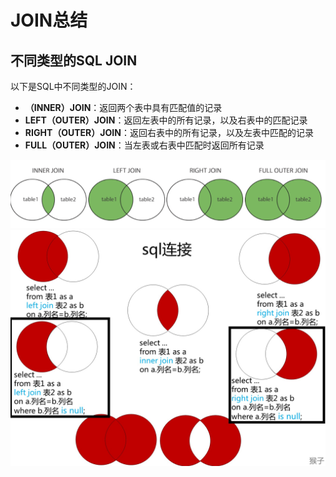 # JOIN总结

## 不同类型的SQL JOIN

以下是SQL中不同类型的JOIN：

- **（INNER）JOIN**：返回两个表中具有匹配值的记录
- **LEFT（OUTER）JOIN**：返回左表中的所有记录，以及右表中的匹配记录
- **RIGHT（OUTER）JOIN**：返回右表中的所有记录，以及左表中匹配的记录
- **FULL（OUTER）JOIN**：当左表或右表中匹配时返回所有记录



<img src="https://raw.githubusercontent.com/HG1227/image/master/img_tuchuang/20200819084243.png" alt="image-20200819084151604" style="zoom:80%;" />



<img src="https://raw.githubusercontent.com/HG1227/image/master/img_tuchuang/20200819084252.jpg" alt="2f5ff13e22b0494e19d327562d970016bbaa88569c0590fa86f9c7dde947bc71-6" style="zoom:80%;" />



